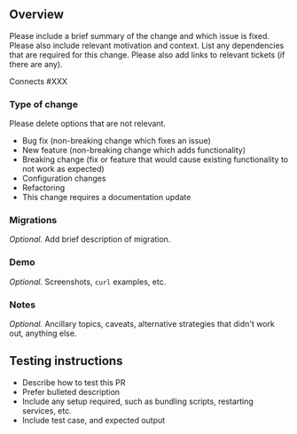 ## Overview

Please include a brief summary of the change and which issue is fixed. Please also include relevant motivation and context. List any dependencies that are required for this change. Please also add links to relevant tickets (if there are any).

Connects #XXX

### Type of change

Please delete options that are not relevant.

- Bug fix (non-breaking change which fixes an issue)
- New feature (non-breaking change which adds functionality)
- Breaking change (fix or feature that would cause existing functionality to not work as expected)
- Configuration changes
- Refactoring
- This change requires a documentation update

### Migrations

*Optional.* Add brief description of migration.

### Demo

*Optional.* Screenshots, `curl` examples, etc.

### Notes

*Optional.* Ancillary topics, caveats, alternative strategies that didn't work out, anything else.

## Testing instructions

- Describe how to test this PR
- Prefer bulleted description
- Include any setup required, such as bundling scripts, restarting services, etc.
- Include test case, and expected output
